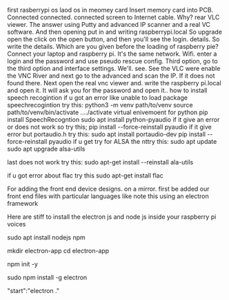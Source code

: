 first rasberrypi os laod os in meomey card Insert memory card into PCB. Connected connected. connected screen to Internet cable. Why? rear VLC viewer. The answer using Putty and advanced IP scanner and a real VC software. And then opening put in and writing raspberrypi.local 
So upgrade open the click on the open button, and then you'll see the login. details. So write the details. Which are you given before the loading of raspberry pie? Connect your laptop and raspberry pi. It's the same network. Wifi. enter a login and the password and use pseudo rescue config. Third option, go to the third option and interface settings. We'll. see. See the VLC were enable the VNC River and next go to the advanced and scan the IP. If it does not found there.
Next open the real vnc viewer and. write the raspberry pi.local and open it. It will ask you for the password and open it..
how to install speech recogintion if u got an error like unable to load package speechrecogintion 
try this:
python3 -m venv path/to/venv
source path/to/venv/bin/activate  ..../activate virtual enivemoent for python
pip install SpeechRecogntion
sudo apt install python-pyaudio
if it give an error or does not work so try this;
pip install --force-reinstall pyaudio
if it give error but portaudio.h try this:
sudo apt install portaudio-dev
pip install --force-reinstall pyaudio
if u get try for ALSA the nttry this:
sudo apt update
sudo apt upgrade alsa-utils

last does not work try this:
sudo apt-get install --reinstall ala-utils

if u got error about flac
try this 
sudo apt-get install flac



For adding the front end device designs. on a mirror. first be added our front end files with particular languages like note this using an electron framework

Here are stiff to install the electron js and node js inside your raspberry pi voices

sudo apt install nodejs npm

mkdir electron-app
cd electron-app

npm init -y

sudo npm install -g electron

"start":"electron ."







